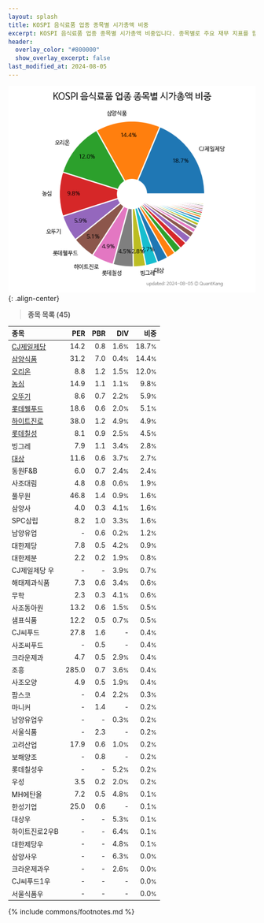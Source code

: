 ```yaml
---
layout: splash
title: KOSPI 음식료품 업종 종목별 시가총액 비중
excerpt: KOSPI 음식료품 업종 종목별 시가총액 비중입니다. 종목별로 주요 재무 지표를 함께 표시합니다.
header:
  overlay_color: "#800000"
  show_overlay_excerpt: false
last_modified_at: 2024-08-05
---
```



![KOSPI 음식료품 업종 종목별 시가총액 비중](/stats/sector/images/kospi_업종_음식료품_종목.png){: .align-center}


> **종목 목록 (45)**<a id="list"></a>

| **종목** | **PER** | **PBR** | **DIV** | **비중** |
| :------- | ------: | ------: | ------: | -------: |
| [CJ제일제당](/097950/) | 14.2 | 0.8 | 1.6<small>%</small> | 18.7<small>%</small> |
| [삼양식품](/003230/) | 31.2 | 7.0 | 0.4<small>%</small> | 14.4<small>%</small> |
| [오리온](/271560/) | 8.8 | 1.2 | 1.5<small>%</small> | 12.0<small>%</small> |
| [농심](/004370/) | 14.9 | 1.1 | 1.1<small>%</small> | 9.8<small>%</small> |
| [오뚜기](/007310/) | 8.6 | 0.7 | 2.2<small>%</small> | 5.9<small>%</small> |
| [롯데웰푸드](/280360/) | 18.6 | 0.6 | 2.0<small>%</small> | 5.1<small>%</small> |
| [하이트진로](/000080/) | 38.0 | 1.2 | 4.9<small>%</small> | 4.9<small>%</small> |
| [롯데칠성](/005300/) | 8.1 | 0.9 | 2.5<small>%</small> | 4.5<small>%</small> |
| 빙그레 | 7.9 | 1.1 | 3.4<small>%</small> | 2.8<small>%</small> |
| [대상](/001680/) | 11.6 | 0.6 | 3.7<small>%</small> | 2.7<small>%</small> |
| 동원F&B | 6.0 | 0.7 | 2.4<small>%</small> | 2.4<small>%</small> |
| 사조대림 | 4.8 | 0.8 | 0.6<small>%</small> | 1.9<small>%</small> |
| 풀무원 | 46.8 | 1.4 | 0.9<small>%</small> | 1.6<small>%</small> |
| 삼양사 | 4.0 | 0.3 | 4.1<small>%</small> | 1.6<small>%</small> |
| SPC삼립 | 8.2 | 1.0 | 3.3<small>%</small> | 1.6<small>%</small> |
| 남양유업 | - | 0.6 | 0.2<small>%</small> | 1.2<small>%</small> |
| 대한제당 | 7.8 | 0.5 | 4.2<small>%</small> | 0.9<small>%</small> |
| 대한제분 | 2.2 | 0.2 | 1.9<small>%</small> | 0.8<small>%</small> |
| CJ제일제당 우 | - | - | 3.9<small>%</small> | 0.7<small>%</small> |
| 해태제과식품 | 7.3 | 0.6 | 3.4<small>%</small> | 0.6<small>%</small> |
| 무학 | 2.3 | 0.3 | 4.1<small>%</small> | 0.6<small>%</small> |
| 사조동아원 | 13.2 | 0.6 | 1.5<small>%</small> | 0.5<small>%</small> |
| 샘표식품 | 12.2 | 0.5 | 0.7<small>%</small> | 0.5<small>%</small> |
| CJ씨푸드 | 27.8 | 1.6 | - | 0.4<small>%</small> |
| 사조씨푸드 | - | 0.5 | - | 0.4<small>%</small> |
| 크라운제과 | 4.7 | 0.5 | 2.9<small>%</small> | 0.4<small>%</small> |
| 조흥 | 285.0 | 0.7 | 3.6<small>%</small> | 0.4<small>%</small> |
| 사조오양 | 4.9 | 0.5 | 1.9<small>%</small> | 0.4<small>%</small> |
| 팜스코 | - | 0.4 | 2.2<small>%</small> | 0.3<small>%</small> |
| 마니커 | - | 1.4 | - | 0.2<small>%</small> |
| 남양유업우 | - | - | 0.3<small>%</small> | 0.2<small>%</small> |
| 서울식품 | - | 2.3 | - | 0.2<small>%</small> |
| 고려산업 | 17.9 | 0.6 | 1.0<small>%</small> | 0.2<small>%</small> |
| 보해양조 | - | 0.8 | - | 0.2<small>%</small> |
| 롯데칠성우 | - | - | 5.2<small>%</small> | 0.2<small>%</small> |
| 우성 | 3.5 | 0.2 | 2.0<small>%</small> | 0.2<small>%</small> |
| MH에탄올 | 7.2 | 0.5 | 4.8<small>%</small> | 0.1<small>%</small> |
| 한성기업 | 25.0 | 0.6 | - | 0.1<small>%</small> |
| 대상우 | - | - | 5.3<small>%</small> | 0.1<small>%</small> |
| 하이트진로2우B | - | - | 6.4<small>%</small> | 0.1<small>%</small> |
| 대한제당우 | - | - | 4.8<small>%</small> | 0.1<small>%</small> |
| 삼양사우 | - | - | 6.3<small>%</small> | 0.0<small>%</small> |
| 크라운제과우 | - | - | 2.6<small>%</small> | 0.0<small>%</small> |
| CJ씨푸드1우 | - | - | - | 0.0<small>%</small> |
| 서울식품우 | - | - | - | 0.0<small>%</small> |

{% include commons/footnotes.md %}